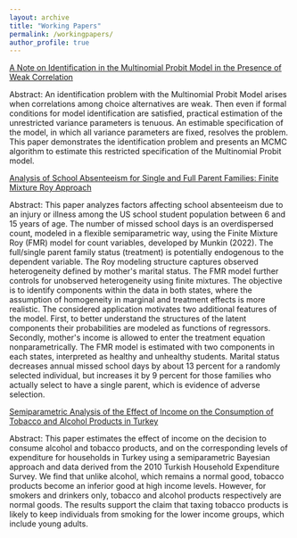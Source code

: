 ```yaml
---
layout: archive
title: "Working Papers"
permalink: /workingpapers/
author_profile: true
---
```


[A Note on Identification in the Multinomial Probit Model in the Presence of Weak Correlation](http://muratmunkin.github.io/files/MNP.pdf)

Abstract: An identification problem with the Multinomial Probit Model arises when correlations among choice alternatives are weak. Then even if formal conditions for model identification are satisfied, practical estimation of the unrestricted variance parameters is tenuous. An estimable specification of the model, in which all variance parameters are fixed, resolves the problem. This paper demonstrates the identification problem and presents an MCMC algorithm to estimate this restricted specification of the Multinomial Probit model.


[Analysis of School Absenteeism for Single and Full Parent Families: Finite Mixture Roy Approach](http://muratmunkin.github.io/files/SchoolDaysFMR.pdf)

Abstract: This paper analyzes factors affecting school absenteeism due to an injury or illness among the US school student population between 6 and 15 years of age. The number of missed school days is an overdispersed count, modeled in a flexible semiparametric way, using the Finite Mixture Roy (FMR) model for count variables, developed by Munkin (2022). The full/single parent family status (treatment) is potentially endogenous to the dependent variable. The Roy modeling structure captures observed heterogeneity defined by mother's marital status. The FMR model further controls for unobserved heterogeneity using finite mixtures. The objective is to identify components within the data in both states, where the assumption of homogeneity in marginal and treatment effects is more realistic. The considered application motivates two additional features of the model. First, to better understand the structures of the latent components their probabilities are modeled as functions of regressors. Secondly, mother's income is allowed to enter the treatment equation nonparametrically. The FMR model is estimated with two components in each states, interpreted as healthy and unhealthy students. Marital status decreases annual missed school days by about 13 percent for a randomly selected individual, but increases it by 9 percent for those families who actually select to have a single parent, which is evidence of adverse selection.

[Semiparametric Analysis of the Effect of Income on the Consumption of Tobacco and Alcohol Products in Turkey](http://muratmunkin.github.io/files/AlcoholTobaccoTurkey.pdf)

Abstract: This paper estimates the effect of income on the decision to consume alcohol and tobacco products, and on the corresponding levels of expenditure for households in Turkey using a semiparametric Bayesian approach and data derived from the 2010 Turkish Household Expenditure Survey. We find that unlike alcohol, which remains a normal good, tobacco products become an inferior good at high income levels. However, for smokers and drinkers only, tobacco and alcohol products respectively are normal goods. The results support the claim that taxing tobacco products is likely to keep individuals from smoking for the lower income groups, which include young adults.

